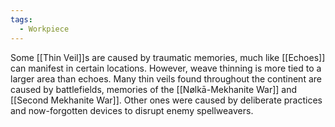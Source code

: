 ```yaml
---
tags:
  - Workpiece
---
```

Some [[Thin Veil]]s are caused by traumatic memories, much like [[Echoes]] can manifest in certain locations. However, weave thinning is more tied to a larger area than echoes. Many thin veils found throughout the continent are caused by battlefields, memories of the [[Nølkā-Mekhanite War]] and [[Second Mekhanite War]]. 
Other ones were caused by deliberate practices and now-forgotten devices to disrupt enemy spellweavers. 